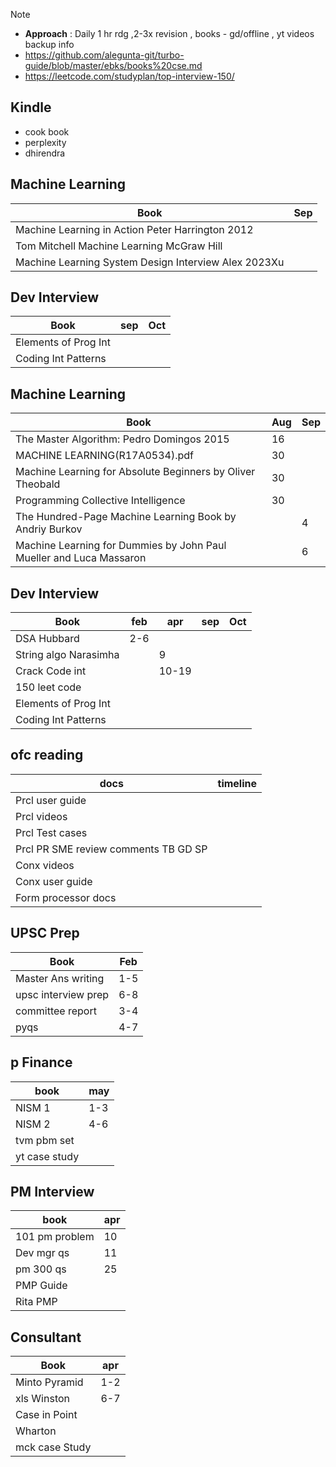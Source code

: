 Note
* **Approach** : Daily 1 hr rdg ,2-3x revision , books - gd/offline , yt videos backup info
* https://github.com/alegunta-git/turbo-guide/blob/master/ebks/books%20cse.md
* https://leetcode.com/studyplan/top-interview-150/

## Kindle
* cook book
* perplexity
* dhirendra

## Machine Learning
| Book                                                                | Sep |
|---------------------------------------------------------------------|-----|
| Machine Learning in Action Peter Harrington 2012                    |     |
| Tom Mitchell Machine Learning McGraw Hill                           |     |
| Machine Learning System Design Interview Alex 2023Xu                |     |


## Dev Interview
| Book                 | sep | Oct |
|----------------------|-----|-----|
| Elements of Prog Int |     |     |
| Coding Int Patterns  |     |     |



## Machine Learning

| Book                                                                | Aug | Sep |
|---------------------------------------------------------------------|-----|-----|
| The Master Algorithm: Pedro Domingos 2015                           | 16  |     |
| MACHINE LEARNING(R17A0534).pdf                                      | 30  |     |
| Machine Learning for Absolute Beginners by Oliver Theobald          | 30  |     |
| Programming Collective Intelligence                                 | 30  |     |
| The Hundred-Page Machine Learning Book by Andriy Burkov             |     | 4   |
| Machine Learning for Dummies by John Paul Mueller and Luca Massaron |     | 6   |


## Dev Interview
| Book                  | feb | apr   | sep | Oct |
|-----------------------|-----|-------|-----|-----|
| DSA Hubbard           | 2-6 |       |     |     |
| String algo Narasimha |     | 9     |     |     |
| Crack Code int        |     | 10-19 |     |     |
| 150 leet code         |     |       |     |     |
| Elements of Prog Int  |     |       |     |     |
| Coding Int Patterns   |     |       |     |     |

## ofc reading
| docs                                 | timeline |
|--------------------------------------|----------|
| Prcl user guide                      |          |
| Prcl videos                          |          |
| Prcl Test cases                      |          |
| Prcl PR SME review comments TB GD SP |          |
| Conx videos                          |          |
| Conx user guide                      |          |
| Form processor docs                  |          |


## UPSC Prep
| Book                | Feb |
|---------------------|-----|
| Master Ans writing  | 1-5 |
| upsc interview prep | 6-8 |
| committee report    | 3-4 |
| pyqs                | 4-7 |

## p Finance
| book          | may |
|---------------|-----|
| NISM 1        | 1-3 |
| NISM 2        | 4-6 |
| tvm pbm set   |     |
| yt case study |     |

## PM Interview
| book           | apr |
|----------------|-----|
| 101 pm problem | 10  |
| Dev mgr qs     | 11  |
| pm 300 qs      | 25  |
| PMP Guide      |     |
| Rita PMP       |     |

## Consultant
| Book           | apr |
|----------------|-----|
| Minto Pyramid  | 1-2 |
| xls Winston    | 6-7 |
| Case in Point  |     |
| Wharton        |     |
| mck case Study |     |



